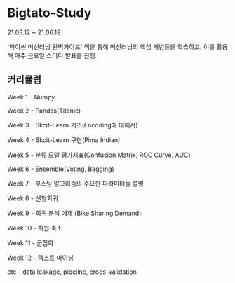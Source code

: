# Bigtato-Study

21.03.12 ~ 21.06.18

'파이썬 머신러닝 완벽가이드' 책을 통해 머신러닝의 핵심 개념들을 학습하고, 이를 활용해 매주 금요일 스터디 발표를 진행.

## 커리큘럼
Week 1 - Numpy

Week 2 - Pandas(Titanic)

Week 3 - Skcit-Learn 기초(Encoding에 대해서)

Week 4 - Skcit-Learn 구현(Pima Indian)

Week 5 - 분류 모델 평가지표(Confusion Matrix, ROC Curve, AUC)

Week 6 - Ensemble(Voting, Bagging)

Week 7 - 부스팅 알고리즘의 주요한 파라미터들 설명

Week 8 - 선형회귀

Week 9 - 회귀 분석 예제 (Bike Sharing Demand)

Week 10 - 차원 축소

Week 11 - 군집화

Week 12 - 텍스트 마이닝

etc - data leakage, pipeline, croos-validation
